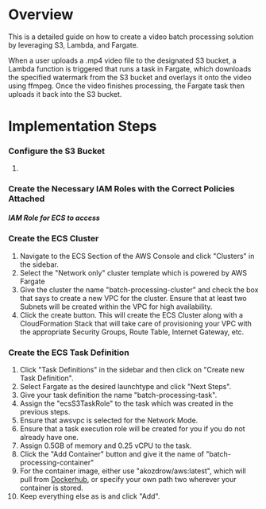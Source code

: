 # Overview

This is a detailed guide on how to create a video batch processing solution by leveraging S3, Lambda, and Fargate. 

When a user uploads a .mp4 video file to the designated S3 bucket, a Lambda function is triggered that runs a task in Fargate, which downloads the specified watermark from the S3 bucket and overlays it onto the video using ffmpeg. Once the video finishes processing, the Fargate task then uploads it back into the S3 bucket.

# Implementation Steps

### Configure the S3 Bucket

1. 

### Create the Necessary IAM Roles with the Correct Policies Attached

##### IAM Role for ECS to access 

### Create the ECS Cluster

1. Navigate to the ECS Section of the AWS Console and click "Clusters" in the sidebar.
2. Select the "Network only" cluster template which is powered by AWS Fargate
3. Give the cluster the name "batch-processing-cluster" and check the box that says to create a new VPC for the cluster. Ensure that at least two Subnets will be created within the VPC for high availability.
4. Click the create button. This will create the ECS Cluster along with a CloudFormation Stack that will take care of provisioning your VPC with the appropriate Security Groups, Route Table, Internet Gateway, etc.

### Create the ECS Task Definition

1. Click "Task Definitions" in the sidebar and then click on "Create new Task Definition".
2. Select Fargate as the desired launchtype and click "Next Steps".
3. Give your task definition the name "batch-processing-task".
4. Assign the "ecsS3TaskRole" to the task which was created in the previous steps.
5. Ensure that awsvpc is selected for the Network Mode.
6. Ensure that a task execution role will be created for you if you do not already have one.
7. Assign 0.5GB of memory and 0.25 vCPU to the task.
8. Click the "Add Container" button and give it the name of "batch-processing-container"
9. For the container image, either use "akozdrow/aws:latest", which will pull from [Dockerhub](https://cloud.docker.com/u/akozdrow/repository/docker/akozdrow/aws), or specify your own path two wherever your container is stored.
10. Keep everything else as is and click "Add".



